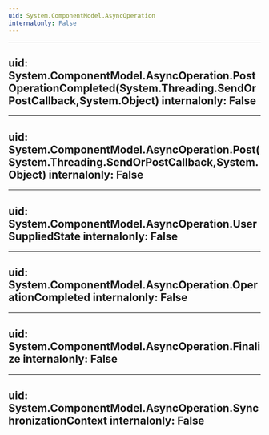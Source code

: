 ```yaml
---
uid: System.ComponentModel.AsyncOperation
internalonly: False
---
```


---
uid: System.ComponentModel.AsyncOperation.PostOperationCompleted(System.Threading.SendOrPostCallback,System.Object)
internalonly: False
---

---
uid: System.ComponentModel.AsyncOperation.Post(System.Threading.SendOrPostCallback,System.Object)
internalonly: False
---

---
uid: System.ComponentModel.AsyncOperation.UserSuppliedState
internalonly: False
---

---
uid: System.ComponentModel.AsyncOperation.OperationCompleted
internalonly: False
---

---
uid: System.ComponentModel.AsyncOperation.Finalize
internalonly: False
---

---
uid: System.ComponentModel.AsyncOperation.SynchronizationContext
internalonly: False
---
